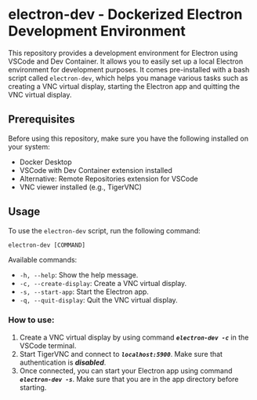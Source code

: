 # electron-dev - Dockerized Electron Development Environment

This repository provides a development environment for Electron using VSCode and Dev Container. It allows you to easily set up a local Electron environment for development purposes. It comes pre-installed with a bash script called `electron-dev`, which helps you manage various tasks such as creating a VNC virtual display, starting the Electron app and quitting the VNC virtual display.

## Prerequisites

Before using this repository, make sure you have the following installed on your system:

- Docker Desktop
- VSCode with Dev Container extension installed
- Alternative: Remote Repositories extension for VSCode
- VNC viewer installed (e.g., TigerVNC)

## Usage

To use the `electron-dev` script, run the following command:

```
electron-dev [COMMAND]
```

Available commands:

- `-h, --help`: Show the help message.
- `-c, --create-display`: Create a VNC virtual display.
- `-s, --start-app`: Start the Electron app.
- `-q, --quit-display`: Quit the VNC virtual display.

### How to use:

1. Create a VNC virtual display by using command ***`electron-dev -c`*** in the VSCode terminal.
1. Start TigerVNC and connect to ***`localhost:5900`***. Make sure that authentication is ***disabled***.
1. Once connected, you can start your Electron app using command ***`electron-dev -s`***. Make sure that you are in the app directory before starting.